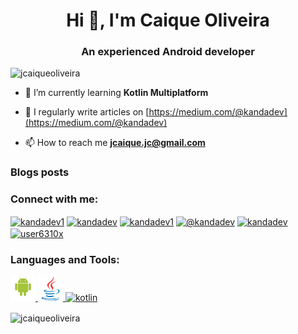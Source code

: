 <h1 align="center">Hi 👋, I'm Caique Oliveira</h1>
<h3 align="center">An experienced Android developer</h3>

<p align="left"> <img src="https://komarev.com/ghpvc/?username=jcaiqueoliveira&label=Profile%20views&color=0e75b6&style=flat" alt="jcaiqueoliveira" /> </p>

- 🌱 I’m currently learning **Kotlin Multiplatform**

- 📝 I regularly write articles on [https://medium.com/@kandadev](https://medium.com/@kandadev)

- 📫 How to reach me **jcaique.jc@gmail.com**

### Blogs posts
<!-- BLOG-POST-LIST:START -->
<!-- BLOG-POST-LIST:END -->

<h3 align="left">Connect with me:</h3>
<p align="left">
<a href="https://twitter.com/kandadev1" target="blank"><img align="center" src="https://raw.githubusercontent.com/rahuldkjain/github-profile-readme-generator/master/src/images/icons/Social/twitter.svg" alt="kandadev1" height="30" width="40" /></a>
<a href="https://linkedin.com/in/kandadev" target="blank"><img align="center" src="https://raw.githubusercontent.com/rahuldkjain/github-profile-readme-generator/master/src/images/icons/Social/linked-in-alt.svg" alt="kandadev" height="30" width="40" /></a>
<a href="https://instagram.com/kandadev1" target="blank"><img align="center" src="https://raw.githubusercontent.com/rahuldkjain/github-profile-readme-generator/master/src/images/icons/Social/instagram.svg" alt="kandadev1" height="30" width="40" /></a>
<a href="https://medium.com/@kandadev" target="blank"><img align="center" src="https://raw.githubusercontent.com/rahuldkjain/github-profile-readme-generator/master/src/images/icons/Social/medium.svg" alt="@kandadev" height="30" width="40" /></a>
<a href="https://www.youtube.com/c/kandadev" target="blank"><img align="center" src="https://raw.githubusercontent.com/rahuldkjain/github-profile-readme-generator/master/src/images/icons/Social/youtube.svg" alt="kandadev" height="30" width="40" /></a>
<a href="https://www.leetcode.com/user6310x" target="blank"><img align="center" src="https://raw.githubusercontent.com/rahuldkjain/github-profile-readme-generator/master/src/images/icons/Social/leet-code.svg" alt="user6310x" height="30" width="40" /></a>
</p>

<h3 align="left">Languages and Tools:</h3>
<p align="left"> <a href="https://developer.android.com" target="_blank" rel="noreferrer"> <img src="https://raw.githubusercontent.com/devicons/devicon/master/icons/android/android-original-wordmark.svg" alt="android" width="40" height="40"/> </a> <a href="https://www.java.com" target="_blank" rel="noreferrer"> <img src="https://raw.githubusercontent.com/devicons/devicon/master/icons/java/java-original.svg" alt="java" width="40" height="40"/> </a> <a href="https://kotlinlang.org" target="_blank" rel="noreferrer"> <img src="https://www.vectorlogo.zone/logos/kotlinlang/kotlinlang-icon.svg" alt="kotlin" width="40" height="40"/> </a> </p>

<p><img align="center" src="https://github-readme-stats.vercel.app/api/top-langs?username=jcaiqueoliveira&show_icons=true&locale=en&layout=compact" alt="jcaiqueoliveira" /></p>

